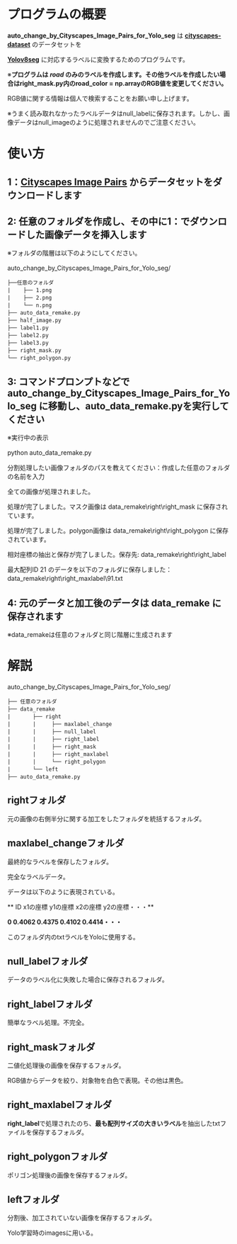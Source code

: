 # プログラムの概要

**auto_change_by_Cityscapes_Image_Pairs_for_Yolo_seg** は **[cityscapes-dataset](https://www.cityscapes-dataset.com/)** のデータセットを　　

**[Yolov8seg](https://docs.ultralytics.com/ja/tasks/segment/)** に対応するラベルに変換するためのプログラムです。　　

※**プログラムは _road_ のみのラベルを作成します。その他ラベルを作成したい場合はright_mask.py内のroad_color = np.arrayのRGB値を変更してください。**　　

RGB値に関する情報は個人で検索することをお願い申し上げます。　　

※うまく読み取れなかったラベルデータはnull_labelに保存されます。しかし、画像データはnull_imageのように処理されませんのでご注意ください。　　

# 使い方　　

## 1：**[Cityscapes Image Pairs](https://www.kaggle.com/datasets/dansbecker/cityscapes-image-pairs/data)** からデータセットをダウンロードします　　

## 2: 任意のフォルダを作成し、その中に1：でダウンロードした画像データを挿入します　　

※フォルダの階層は以下のようにしてください。　　

auto_change_by_Cityscapes_Image_Pairs_for_Yolo_seg/　　
```
├──任意のフォルダ　　
|    ├── 1.png　　
|    ├── 2.png　　
|    └── n.png　　
├── auto_data_remake.py　　
├── half_image.py　　
├── label1.py　　
├── label2.py　　
├── label3.py　　
├── right_mask.py　　
└── right_polygon.py　　
```
## 3: コマンドプロンプトなどで **auto_change_by_Cityscapes_Image_Pairs_for_Yolo_seg** に移動し、auto_data_remake.pyを実行してください　　

※実行中の表示　　

python auto_data_remake.py　　

分割処理したい画像フォルダのパスを教えてください：作成した任意のフォルダの名前を入力　　

全ての画像が処理されました。　　

処理が完了しました。マスク画像は data_remake\right\right_mask に保存されています。　　

処理が完了しました。polygon画像は data_remake\right\right_polygon に保存されています。　　

相対座標の抽出と保存が完了しました。保存先: data_remake\right\right_label　　

最大配列ID 21 のデータを以下のフォルダに保存しました： data_remake\right\right_maxlabel\91.txt　　

## 4: 元のデータと加工後のデータは **data_remake** に保存されます　　

※data_remakeは任意のフォルダと同じ階層に生成されます　　

# 解説　　

auto_change_by_Cityscapes_Image_Pairs_for_Yolo_seg/　　
```
├── 任意のフォルダ　　
├── data_remake　　
|       ├── right　　
|       |     ├── maxlabel_change　　
|       |     ├── null_label　　
|       |     ├── right_label　　
|       |     ├── right_mask　　
|       |     ├── right_maxlabel　　
|       |     └── right_polygon　　
|       └── left　　
├── auto_data_remake.py　　
```

## rightフォルダ　　

元の画像の右側半分に関する加工をしたフォルダを統括するフォルダ。　　

## maxlabel_changeフォルダ　　

最終的なラベルを保存したフォルダ。　　

完全なラベルデータ。　　

データは以下のように表現されている。　　

  
**
ID x1の座標 y1の座標 x2の座標 y2の座標・・・**　　

**0 0.4062 0.4375 0.4102 0.4414・・・**　　

このフォルダ内のtxtラベルをYoloに使用する。　　

  
## null_labelフォルダ　　

データのラベル化に失敗した場合に保存されるフォルダ。　　

## right_labelフォルダ　　

簡単なラベル処理。不完全。　　

## right_maskフォルダ　　

二値化処理後の画像を保存するフォルダ。　　

RGB値からデータを絞り、対象物を白色で表現。その他は黒色。　　

## right_maxlabelフォルダ　　

**right_label**で処理されたのち、**最も配列サイズの大きいラベル**を抽出したtxtファイルを保存するフォルダ。　　

## right_polygonフォルダ　　

ポリゴン処理後の画像を保存するフォルダ。　　

## leftフォルダ　　

分割後、加工されていない画像を保存するフォルダ。　　

Yolo学習時のimagesに用いる。　　

